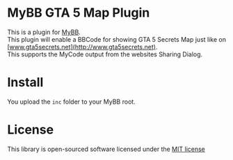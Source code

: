 MyBB GTA 5 Map Plugin
========================

This is a plugin for [MyBB](http://mybb.com).   
This plugin will enable a BBCode for showing GTA 5 Secrets Map just like on [www.gta5secrets.net](http://www.gta5secrets.net).   
This supports the MyCode output from the websites Sharing Dialog.   

# Install
You upload the `inc` folder to your MyBB root.

# License
This library is open-sourced software licensed under the [MIT license](https://github.com/mybbresources/gta5-map/blob/master/LICENSE)
